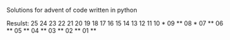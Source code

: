 Solutions for advent of code written in python

Resulst:
25
24
23
22
21
20
19
18
17
16
15
14
13
12
11
10 *
09 **
08 *
07 **
06 **
05 **
04 **
03 **
02 **
01 **
